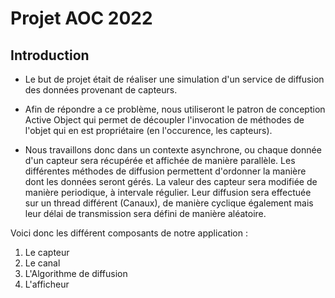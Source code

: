 # Projet AOC 2022


## Introduction
 
* Le but de projet était de réaliser une simulation d'un service de diffusion des données provenant de capteurs.
 
* Afin de répondre a ce problème, nous utiliseront le patron de conception Active Object qui permet de découpler l'invocation de méthodes de l'objet qui en est propriétaire (en l'occurence, les capteurs).

* Nous travaillons donc dans un contexte asynchrone, ou chaque donnée d'un capteur sera récupérée et affichée de manière parallèle. Les différentes méthodes de diffusion permettent d'ordonner la manière dont les données seront gérés. La valeur des capteur sera modifiée de manière periodique, à intervale régulier. Leur diffusion sera effectuée sur un thread différent (Canaux), de manière cyclique également mais leur délai de transmission sera défini de manière aléatoire.

Voici donc les différent composants de notre application : 

1. Le capteur
2. Le canal
3. L'Algorithme de diffusion
4. L'afficheur

